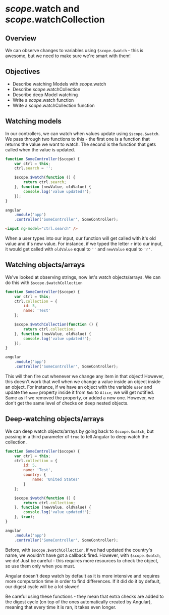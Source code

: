 # $scope.$watch and $scope.$watchCollection

## Overview

We can observe changes to variables using `$scope.$watch` - this is awesome, but we need to make sure we're smart with them!

## Objectives

- Describe watching Models with $scope.$watch
- Describe $scope.$watchCollection
- Describe deep Model watching
- Write a $scope.$watch function
- Write a $scope.$watchCollection function

## Watching models

In our controllers, we can watch when values update using `$scope.$watch`. We pass through two functions to this - the first one is a function that returns the value we want to watch. The second is the function that gets called when the value is updated.

```js
function SomeController($scope) {
	var ctrl = this;
	ctrl.search = '';

	$scope.$watch(function () {
		return ctrl.search;
	}, function (newValue, oldValue) {
		console.log('value updated!');
	});
}

angular
	.module('app')
	.controller('SomeController', SomeController);
```
```html
<input ng-model="ctrl.search" />
```

When a user types into our input, our function will get called with it's old value and it's new value. For instance, if we typed the letter `r` into our input, it would get called with `oldValue` equal to `''` and `newValue` equal to `'r'`.

## Watching objects/arrays

We've looked at observing strings, now let's watch objects/arrays. We can do this with `$scope.$watchCollection`


```js
function SomeController($scope) {
	var ctrl = this;
	ctrl.collection = {
		id: 5,
		name: 'Test'
	};

	$scope.$watchCollection(function () {
		return ctrl.collection;
	}, function (newValue, oldValue) {
		console.log('value updated!');
	});
}

angular
	.module('app')
	.controller('SomeController', SomeController);
```

This will then fire out whenever we change any item in that object! However, this doesn't work that well when we change a value inside an object inside an object. For instance, if we have an object with the variable `user` and update the `name` property inside it from `Bob` to `Alice`, we will get notified. Same as if we removed the property, or added a new one. However, we don't get the same level of checks on deep nested objects.

## Deep-watching objects/arrays

We can deep watch objects/arrays by going back to `$scope.$watch`, but passing in a third parameter of `true` to tell Angular to deep watch the collection.

```js
function SomeController($scope) {
	var ctrl = this;
	ctrl.collection = {
		id: 5,
		name: 'Test',
		country: {
			name: 'United States'
		}
	};

	$scope.$watch(function () {
		return ctrl.collection;
	}, function (newValue, oldValue) {
		console.log('value updated!');
	}, true);
}

angular
	.module('app')
	.controller('SomeController', SomeController);
```

Before, with `$scope.$watchCollection`, if we had updated the country's name, we wouldn't have got a callback fired. However, with `$scope.$watch`, we do! Just be careful - this requires more resources to check the object, so use them only when you must.

Angular doesn't deep watch by default as it is more intensive and requires more computation time in order to find differences. If it did do it by default, our digest cycle will be a lot slower!

Be careful using these functions - they mean that extra checks are added to the digest cycle (on top of the ones automatically created by Angular), meaning that every time it is ran, it takes even longer.
